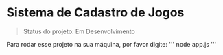# Sistema de Cadastro de Jogos
  
> Status do projeto: Em Desenvolvimento
  
Para rodar esse projeto na sua máquina, por favor digite:
'''
node app.js
'''
